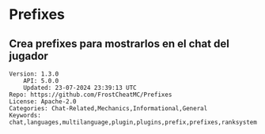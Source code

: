 # Prefixes
## Crea prefixes para mostrarlos en el chat del jugador
```properties
Version: 1.3.0
    API: 5.0.0
    Updated: 23-07-2024 23:39:13 UTC
Repo: https://github.com/FrostCheatMC/Prefixes
License: Apache-2.0
Categories: Chat-Related,Mechanics,Informational,General
Keywords: chat,languages,multilanguage,plugin,plugins,prefix,prefixes,ranksystem
```